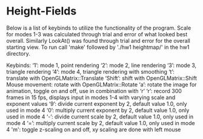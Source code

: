 # Height-Fields
Below is a list of keybinds to utilize the functionality of the program. Scale for modes 1-3 was calculated through trial and error of what looked best overall. Similarly LookAt() was found through trial and error for the overall starting view. To run call 'make' followed by './hw1 heightmap/<image of choice>' in the hw1 directory.

Keybinds:
‘1’: mode 1, point rendering
‘2’: mode 2, line rendering
‘3’: mode 3, triangle rendering
‘4’: mode 4, triangle rendering with smoothing
‘t’: translate with OpenGLMatrix::Translate
‘Shift’: shift with OpenGLMatrix::Shift
Mouse movement: rotate with OpenGLMatrix::Rotate
‘a’: rotate the image for animation, toggle on and off, use in combination with ‘r’
‘r’: record 300 frames in 15 fps, displays input in modes 1-4 with varying scale and exponent values
‘9’: divide current exponent by 2, default value 1.0, only used in mode 4
‘0’: multiply current exponent by 2, default value 1.0, only used in mode 4
‘-’: divide current scale by 2, default value 1.0, only used in mode 4
‘=’: multiply current scale by 2, default value 1.0, only used in mode 4
'm': toggle z-scaling on and off, xy scaling are done with left mouse

